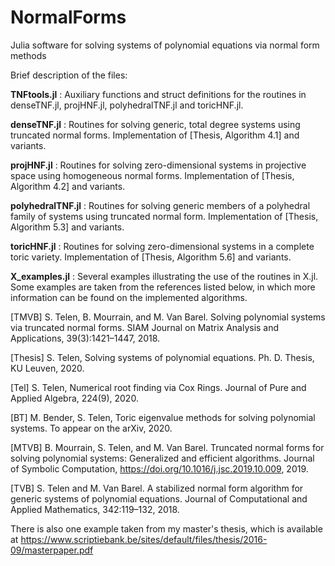 # NormalForms
Julia software for solving systems of polynomial equations via normal form methods

Brief description of the files: 

<b>TNFtools.jl</b> : Auxiliary functions and struct definitions for the routines in denseTNF.jl, projHNF.jl, polyhedralTNF.jl and toricHNF.jl.

<b>denseTNF.jl</b> : Routines for solving generic, total degree systems using truncated normal forms. Implementation of [Thesis, Algorithm 4.1] and variants. 

<b>projHNF.jl</b> : Routines for solving zero-dimensional systems in projective space using homogeneous normal forms. Implementation of [Thesis, Algorithm 4.2] and variants.

<b>polyhedralTNF.jl</b> : Routines for solving generic members of a polyhedral family of systems using truncated normal form. Implementation of [Thesis, Algorithm 5.3] and variants.

<b>toricHNF.jl</b> : Routines for solving zero-dimensional systems in a complete toric variety. Implementation of [Thesis, Algorithm 5.6] and variants. 

<b>X_examples.jl</b> : Several examples illustrating the use of the routines in X.jl. Some examples are taken from the references listed below, in which more information can be found on the implemented algorithms.

[TMVB] S. Telen, B. Mourrain, and M. Van Barel. Solving polynomial systems via truncated normal forms. SIAM Journal on Matrix Analysis and Applications, 39(3):1421–1447, 2018.

[Thesis] S. Telen, Solving systems of polynomial equations. Ph. D. Thesis, KU Leuven, 2020.

[Tel] S. Telen, Numerical root finding via Cox Rings. Journal of Pure and Applied Algebra, 224(9), 2020. 

[BT] M. Bender, S. Telen, Toric eigenvalue methods for solving polynomial systems. To appear on the arXiv, 2020.

[MTVB] B. Mourrain, S. Telen, and M. Van Barel. Truncated normal forms for solving polynomial systems: Generalized and efficient algorithms. Journal of Symbolic Computation, https://doi.org/10.1016/j.jsc.2019.10.009, 2019.

[TVB] S. Telen and M. Van Barel. A stabilized normal form algorithm for generic systems of polynomial equations. Journal of Computational and Applied Mathematics, 342:119–132, 2018.

There is also one example taken from my master's thesis, which is available at https://www.scriptiebank.be/sites/default/files/thesis/2016-09/masterpaper.pdf
